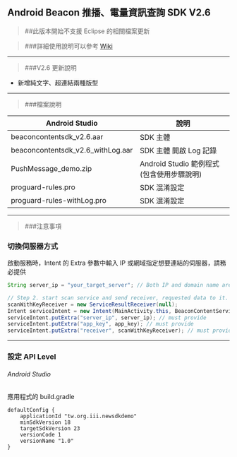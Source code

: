## Android Beacon 推播、電量資訊查詢 SDK V2.6

> ##此版本開始不支援 Eclipse 的相關檔案更新

> ###詳細使用說明可以參考 [Wiki](https://github.com/iii-bolinli/Beacon-Content/wiki)

---

> ###V2.6 更新說明

* 新增純文字、超連結兩種版型

---

> ###檔案說明

Android Studio | 說明 |
------------ | ------------
beaconcontentsdk_v2.6.aar | SDK 主體 |
beaconcontentsdk_v2.6_withLog.aar | SDK 主體 開啟 Log 記錄 |
PushMessage_demo.zip | Android Studio 範例程式 (包含使用步驟說明) |
proguard-rules.pro | SDK 混淆設定 |
proguard-rules-withLog.pro | SDK 混淆設定 |


---

> ###注意事項

### 切換伺服器方式

啟動服務時，Intent 的 Extra 參數中輸入 IP 或網域指定想要連結的伺服器，請務必提供

```java
String server_ip = "your_target_server"; // Both IP and domain name are acceptable.

// Step 2. start scan service and send receiver, requested data to it.
scanWithKeyReceiver = new ServiceResultReceiver(null);
Intent serviceIntent = new Intent(MainActivity.this, BeaconContentService.class);
serviceIntent.putExtra("server_ip", server_ip); // must provide
serviceIntent.putExtra("app_key", app_key); // must provide
serviceIntent.putExtra("receiver", scanWithKeyReceiver); // must provide
```
---

### 設定 API Level

###### Android Studio

應用程式的 build.gradle
```
defaultConfig {
    applicationId "tw.org.iii.newsdkdemo"
    minSdkVersion 18
    targetSdkVersion 23
    versionCode 1
    versionName "1.0"
}
```
